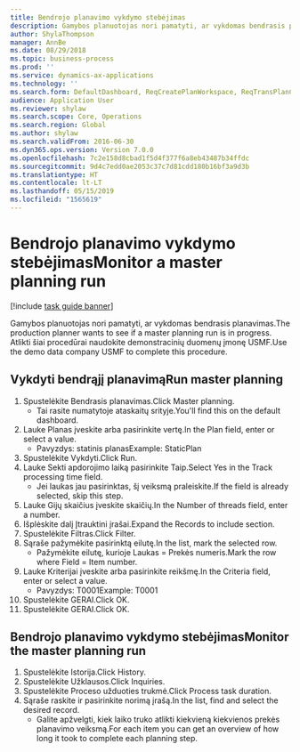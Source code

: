 ```yaml
---
title: Bendrojo planavimo vykdymo stebėjimas
description: Gamybos planuotojas nori pamatyti, ar vykdomas bendrasis planavimas.
author: ShylaThompson
manager: AnnBe
ms.date: 08/29/2018
ms.topic: business-process
ms.prod: ''
ms.service: dynamics-ax-applications
ms.technology: ''
ms.search.form: DefaultDashboard, ReqCreatePlanWorkspace, ReqTransPlanCard, SysQueryForm, InventItemIdLookupSimple, ReqLog, ReqProcessTaskTrace
audience: Application User
ms.reviewer: shylaw
ms.search.scope: Core, Operations
ms.search.region: Global
ms.author: shylaw
ms.search.validFrom: 2016-06-30
ms.dyn365.ops.version: Version 7.0.0
ms.openlocfilehash: 7c2e158d8cbad1f5d4f377f6a8eb43487b34ffdc
ms.sourcegitcommit: 9d4c7edd0ae2053c37c7d81cdd180b16bf3a9d3b
ms.translationtype: HT
ms.contentlocale: lt-LT
ms.lasthandoff: 05/15/2019
ms.locfileid: "1565619"
---
```

# <a name="monitor-a-master-planning-run"></a><span data-ttu-id="fefd1-103">Bendrojo planavimo vykdymo stebėjimas</span><span class="sxs-lookup"><span data-stu-id="fefd1-103">Monitor a master planning run</span></span>

[!include [task guide banner](../../includes/task-guide-banner.md)]

<span data-ttu-id="fefd1-104">Gamybos planuotojas nori pamatyti, ar vykdomas bendrasis planavimas.</span><span class="sxs-lookup"><span data-stu-id="fefd1-104">The production planner wants to see if a master planning run is in progress.</span></span> <span data-ttu-id="fefd1-105">Atlikti šiai procedūrai naudokite demonstracinių duomenų įmonę USMF.</span><span class="sxs-lookup"><span data-stu-id="fefd1-105">Use the demo data company USMF to complete this procedure.</span></span>


## <a name="run-master-planning"></a><span data-ttu-id="fefd1-106">Vykdyti bendrąjį planavimą</span><span class="sxs-lookup"><span data-stu-id="fefd1-106">Run master planning</span></span>
1. <span data-ttu-id="fefd1-107">Spustelėkite Bendrasis planavimas.</span><span class="sxs-lookup"><span data-stu-id="fefd1-107">Click Master planning.</span></span>
    * <span data-ttu-id="fefd1-108">Tai rasite numatytoje ataskaitų srityje.</span><span class="sxs-lookup"><span data-stu-id="fefd1-108">You'll find this on the default dashboard.</span></span>  
2. <span data-ttu-id="fefd1-109">Lauke Planas įveskite arba pasirinkite vertę.</span><span class="sxs-lookup"><span data-stu-id="fefd1-109">In the Plan field, enter or select a value.</span></span>
    * <span data-ttu-id="fefd1-110">Pavyzdys: statinis planas</span><span class="sxs-lookup"><span data-stu-id="fefd1-110">Example: StaticPlan</span></span>  
3. <span data-ttu-id="fefd1-111">Spustelėkite Vykdyti.</span><span class="sxs-lookup"><span data-stu-id="fefd1-111">Click Run.</span></span>
4. <span data-ttu-id="fefd1-112">Lauke Sekti apdorojimo laiką pasirinkite Taip.</span><span class="sxs-lookup"><span data-stu-id="fefd1-112">Select Yes in the Track processing time field.</span></span>
    * <span data-ttu-id="fefd1-113">Jei laukas jau pasirinktas, šį veiksmą praleiskite.</span><span class="sxs-lookup"><span data-stu-id="fefd1-113">If the field is already selected, skip this step.</span></span>  
5. <span data-ttu-id="fefd1-114">Lauke Gijų skaičius įveskite skaičių.</span><span class="sxs-lookup"><span data-stu-id="fefd1-114">In the Number of threads field, enter a number.</span></span>
6. <span data-ttu-id="fefd1-115">Išplėskite dalį Įtrauktini įrašai.</span><span class="sxs-lookup"><span data-stu-id="fefd1-115">Expand the Records to include section.</span></span>
7. <span data-ttu-id="fefd1-116">Spustelėkite Filtras.</span><span class="sxs-lookup"><span data-stu-id="fefd1-116">Click Filter.</span></span>
8. <span data-ttu-id="fefd1-117">Sąraše pažymėkite pasirinktą eilutę.</span><span class="sxs-lookup"><span data-stu-id="fefd1-117">In the list, mark the selected row.</span></span>
    * <span data-ttu-id="fefd1-118">Pažymėkite eilutę, kurioje Laukas = Prekės numeris.</span><span class="sxs-lookup"><span data-stu-id="fefd1-118">Mark the row where Field = Item number.</span></span>  
9. <span data-ttu-id="fefd1-119">Lauke Kriterijai įveskite arba pasirinkite reikšmę.</span><span class="sxs-lookup"><span data-stu-id="fefd1-119">In the Criteria field, enter or select a value.</span></span>
    * <span data-ttu-id="fefd1-120">Pavyzdys: T0001</span><span class="sxs-lookup"><span data-stu-id="fefd1-120">Example: T0001</span></span>  
10. <span data-ttu-id="fefd1-121">Spustelėkite GERAI.</span><span class="sxs-lookup"><span data-stu-id="fefd1-121">Click OK.</span></span>
11. <span data-ttu-id="fefd1-122">Spustelėkite GERAI.</span><span class="sxs-lookup"><span data-stu-id="fefd1-122">Click OK.</span></span>

## <a name="monitor-the-master-planning-run"></a><span data-ttu-id="fefd1-123">Bendrojo planavimo vykdymo stebėjimas</span><span class="sxs-lookup"><span data-stu-id="fefd1-123">Monitor the master planning run</span></span>
1. <span data-ttu-id="fefd1-124">Spustelėkite Istorija.</span><span class="sxs-lookup"><span data-stu-id="fefd1-124">Click History.</span></span>
2. <span data-ttu-id="fefd1-125">Spustelėkite Užklausos.</span><span class="sxs-lookup"><span data-stu-id="fefd1-125">Click Inquiries.</span></span>
3. <span data-ttu-id="fefd1-126">Spustelėkite Proceso užduoties trukmė.</span><span class="sxs-lookup"><span data-stu-id="fefd1-126">Click Process task duration.</span></span>
4. <span data-ttu-id="fefd1-127">Sąraše raskite ir pasirinkite norimą įrašą.</span><span class="sxs-lookup"><span data-stu-id="fefd1-127">In the list, find and select the desired record.</span></span>
    * <span data-ttu-id="fefd1-128">Galite apžvelgti, kiek laiko truko atlikti kiekvieną kiekvienos prekės planavimo veiksmą.</span><span class="sxs-lookup"><span data-stu-id="fefd1-128">For each item you can get an overview of how long it took to complete each planning step.</span></span>  

